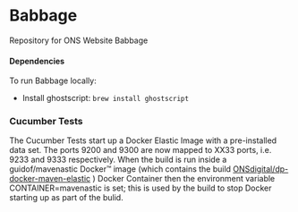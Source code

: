 <!-- [![Build Status](https://travis-ci.org/ONSdigital/tredegar.svg?branch=master)](https://travis-ci.org/ONSdigital/tredegar) -->

Babbage
========

Repository for ONS Website Babbage

#### Dependencies

To run Babbage locally:
* Install ghostscript: `brew install ghostscript`


### Cucumber Tests
The Cucumber Tests start up a Docker Elastic Image with a pre-installed data set.
The ports 9200 and 9300 are now mapped to XX33 ports, i.e. 9233 and 9333 respectively.
When the build is run inside a guidof/mavenastic  Docker&trade; image (which contains the build  [ONSdigital/dp-docker-maven-elastic](https://github.com/ONSdigital/dp-docker-maven-elastic) ) Docker Container then the environment variable CONTAINER=mavenastic is set; this is used by the build to stop Docker starting up as part of the bulid.

